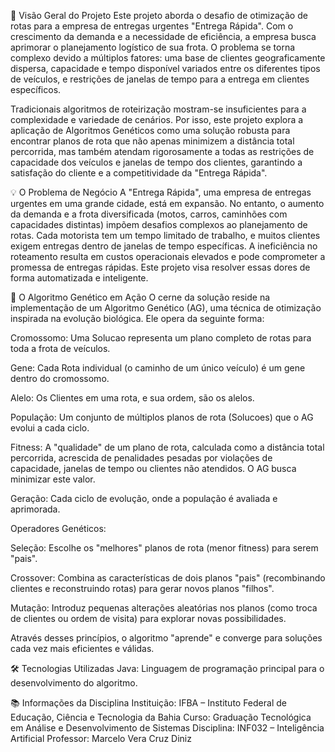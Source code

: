 🚀 Visão Geral do Projeto
Este projeto aborda o desafio de otimização de rotas para a empresa de entregas urgentes "Entrega Rápida". Com o crescimento da demanda e a necessidade de eficiência, a empresa busca aprimorar o planejamento logístico de sua frota. O problema se torna complexo devido a múltiplos fatores: uma base de clientes geograficamente dispersa, capacidade e tempo disponível variados entre os diferentes tipos de veículos, e restrições de janelas de tempo para a entrega em clientes específicos.

Tradicionais algoritmos de roteirização mostram-se insuficientes para a complexidade e variedade de cenários. Por isso, este projeto explora a aplicação de Algoritmos Genéticos como uma solução robusta para encontrar planos de rota que não apenas minimizem a distância total percorrida, mas também atendam rigorosamente a todas as restrições de capacidade dos veículos e janelas de tempo dos clientes, garantindo a satisfação do cliente e a competitividade da "Entrega Rápida".

💡 O Problema de Negócio
A "Entrega Rápida", uma empresa de entregas urgentes em uma grande cidade, está em expansão. No entanto, o aumento da demanda e a frota diversificada (motos, carros, caminhões com capacidades distintas) impõem desafios complexos ao planejamento de rotas. Cada motorista tem um tempo limitado de trabalho, e muitos clientes exigem entregas dentro de janelas de tempo específicas. A ineficiência no roteamento resulta em custos operacionais elevados e pode comprometer a promessa de entregas rápidas. Este projeto visa resolver essas dores de forma automatizada e inteligente.

🧬 O Algoritmo Genético em Ação
O cerne da solução reside na implementação de um Algoritmo Genético (AG), uma técnica de otimização inspirada na evolução biológica. Ele opera da seguinte forma:

Cromossomo: Uma Solucao representa um plano completo de rotas para toda a frota de veículos.

Gene: Cada Rota individual (o caminho de um único veículo) é um gene dentro do cromossomo.

Alelo: Os Clientes em uma rota, e sua ordem, são os alelos.

População: Um conjunto de múltiplos planos de rota (Solucoes) que o AG evolui a cada ciclo.

Fitness: A "qualidade" de um plano de rota, calculada como a distância total percorrida, acrescida de penalidades pesadas por violações de capacidade, janelas de tempo ou clientes não atendidos. O AG busca minimizar este valor.

Geração: Cada ciclo de evolução, onde a população é avaliada e aprimorada.

Operadores Genéticos:

Seleção: Escolhe os "melhores" planos de rota (menor fitness) para serem "pais".

Crossover: Combina as características de dois planos "pais" (recombinando clientes e reconstruindo rotas) para gerar novos planos "filhos".

Mutação: Introduz pequenas alterações aleatórias nos planos (como troca de clientes ou ordem de visita) para explorar novas possibilidades.

Através desses princípios, o algoritmo "aprende" e converge para soluções cada vez mais eficientes e válidas.

🛠️ Tecnologias Utilizadas
Java: Linguagem de programação principal para o desenvolvimento do algoritmo.

📚 Informações da Disciplina
Instituição: IFBA – Instituto Federal de Educação, Ciência e Tecnologia da Bahia
Curso: Graduação Tecnológica em Análise e Desenvolvimento de Sistemas
Disciplina: INF032 – Inteligência Artificial
Professor: Marcelo Vera Cruz Diniz
